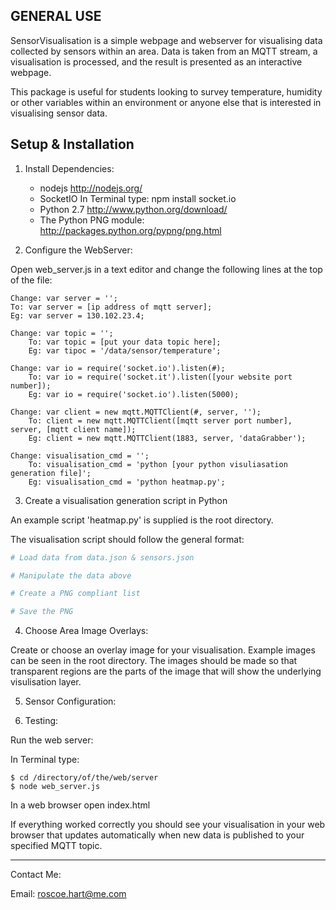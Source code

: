 GENERAL USE
------------
SensorVisualisation is a simple webpage and webserver for visualising data collected by sensors within an area. Data is taken from an MQTT stream, a visualisation is processed, 
and the result is presented as an interactive webpage.

This package is useful for students looking to survey temperature, humidity or other variables within an environment or anyone else that is interested in visualising sensor data.


Setup & Installation
---------------------

1. Install Dependencies:
	- nodejs
	http://nodejs.org/
	- SocketIO
	In Terminal type: npm install socket.io
	- Python 2.7
	http://www.python.org/download/
	- The Python PNG module: 
	http://packages.python.org/pypng/png.html


2. Configure the WebServer:

Open web_server.js in a text editor and change the following lines at the top of the file:
```
Change: var server = '';
To: var server = [ip address of mqtt server];
Eg: var server = 130.102.23.4;

Change: var topic = '';
    To: var topic = [put your data topic here];
    Eg: var tipoc = '/data/sensor/temperature';

Change: var io = require('socket.io').listen(#);
    To: var io = require('socket.it').listen([your website port number]);
    Eg: var io = require('socket.io').listen(5000);

Change: var client = new mqtt.MQTTClient(#, server, '');
    To: client = new mqtt.MQTTClient([mqtt server port number], server, [mqtt client name]);
    Eg: client = new mqtt.MQTTClient(1883, server, 'dataGrabber');

Change: visualisation_cmd = '';
    To: visualisation_cmd = 'python [your python visuliasation generation file]';
    Eg: visualisation_cmd = 'python heatmap.py';
```

3. Create a visualisation generation script in Python

An example script 'heatmap.py' is supplied is the root directory.

The visualisation script should follow the general format:

```python
# Load data from data.json & sensors.json

# Manipulate the data above 

# Create a PNG compliant list

# Save the PNG
```


4. Choose Area Image Overlays:

Create or choose an overlay image for your visualisation.
Example images can be seen in the root directory.
The images should be made so that transparent regions are the parts of the image that will 
show the underlying visulisation layer.

5. Sensor Configuration:



6. Testing:

Run the web server:

In Terminal type:
```
$ cd /directory/of/the/web/server
$ node web_server.js
```

In a web browser open index.html

If everything worked correctly you should see your visualisation in your web browser that 
updates automatically when new data is published to your specified MQTT topic.

----------
Contact Me:

Email: roscoe.hart@me.com
